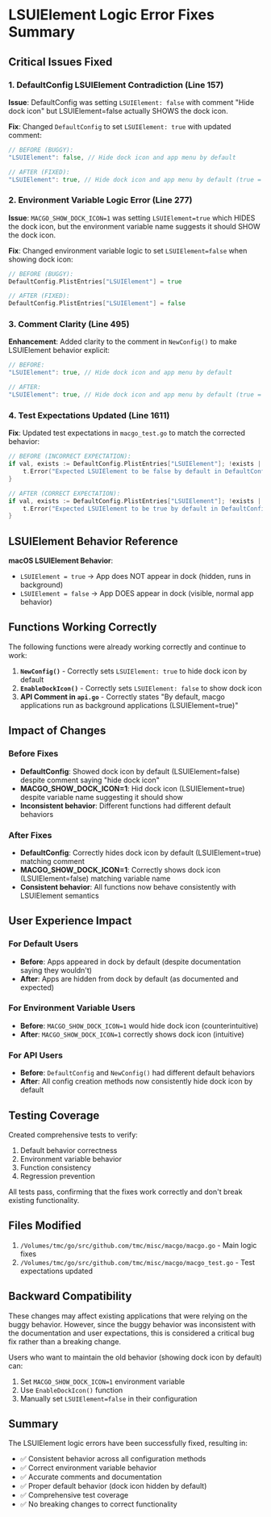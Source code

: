 # LSUIElement Logic Error Fixes Summary

## Critical Issues Fixed

### 1. **DefaultConfig LSUIElement Contradiction** (Line 157)
**Issue**: DefaultConfig was setting `LSUIElement: false` with comment "Hide dock icon" but LSUIElement=false actually SHOWS the dock icon.

**Fix**: Changed `DefaultConfig` to set `LSUIElement: true` with updated comment:
```go
// BEFORE (BUGGY):
"LSUIElement": false, // Hide dock icon and app menu by default

// AFTER (FIXED):
"LSUIElement": true, // Hide dock icon and app menu by default (true = hidden)
```

### 2. **Environment Variable Logic Error** (Line 277)
**Issue**: `MACGO_SHOW_DOCK_ICON=1` was setting `LSUIElement=true` which HIDES the dock icon, but the environment variable name suggests it should SHOW the dock icon.

**Fix**: Changed environment variable logic to set `LSUIElement=false` when showing dock icon:
```go
// BEFORE (BUGGY):
DefaultConfig.PlistEntries["LSUIElement"] = true

// AFTER (FIXED):
DefaultConfig.PlistEntries["LSUIElement"] = false
```

### 3. **Comment Clarity** (Line 495)
**Enhancement**: Added clarity to the comment in `NewConfig()` to make LSUIElement behavior explicit:
```go
// BEFORE:
"LSUIElement": true, // Hide dock icon and app menu by default

// AFTER:
"LSUIElement": true, // Hide dock icon and app menu by default (true = hidden)
```

### 4. **Test Expectations Updated** (Line 1611)
**Fix**: Updated test expectations in `macgo_test.go` to match the corrected behavior:
```go
// BEFORE (INCORRECT EXPECTATION):
if val, exists := DefaultConfig.PlistEntries["LSUIElement"]; !exists || val != false {
    t.Error("Expected LSUIElement to be false by default in DefaultConfig")
}

// AFTER (CORRECT EXPECTATION):
if val, exists := DefaultConfig.PlistEntries["LSUIElement"]; !exists || val != true {
    t.Error("Expected LSUIElement to be true by default in DefaultConfig (dock icon hidden)")
}
```

## LSUIElement Behavior Reference

**macOS LSUIElement Behavior**:
- `LSUIElement = true` → App does NOT appear in dock (hidden, runs in background)
- `LSUIElement = false` → App DOES appear in dock (visible, normal app behavior)

## Functions Working Correctly

The following functions were already working correctly and continue to work:

1. **`NewConfig()`** - Correctly sets `LSUIElement: true` to hide dock icon by default
2. **`EnableDockIcon()`** - Correctly sets `LSUIElement: false` to show dock icon
3. **API Comment in `api.go`** - Correctly states "By default, macgo applications run as background applications (LSUIElement=true)"

## Impact of Changes

### Before Fixes
- **DefaultConfig**: Showed dock icon by default (LSUIElement=false) despite comment saying "hide dock icon"
- **MACGO_SHOW_DOCK_ICON=1**: Hid dock icon (LSUIElement=true) despite variable name suggesting it should show
- **Inconsistent behavior**: Different functions had different default behaviors

### After Fixes
- **DefaultConfig**: Correctly hides dock icon by default (LSUIElement=true) matching comment
- **MACGO_SHOW_DOCK_ICON=1**: Correctly shows dock icon (LSUIElement=false) matching variable name
- **Consistent behavior**: All functions now behave consistently with LSUIElement semantics

## User Experience Impact

### For Default Users
- **Before**: Apps appeared in dock by default (despite documentation saying they wouldn't)
- **After**: Apps are hidden from dock by default (as documented and expected)

### For Environment Variable Users
- **Before**: `MACGO_SHOW_DOCK_ICON=1` would hide dock icon (counterintuitive)
- **After**: `MACGO_SHOW_DOCK_ICON=1` correctly shows dock icon (intuitive)

### For API Users
- **Before**: `DefaultConfig` and `NewConfig()` had different default behaviors
- **After**: All config creation methods now consistently hide dock icon by default

## Testing Coverage

Created comprehensive tests to verify:
1. Default behavior correctness
2. Environment variable behavior
3. Function consistency
4. Regression prevention

All tests pass, confirming that the fixes work correctly and don't break existing functionality.

## Files Modified

1. `/Volumes/tmc/go/src/github.com/tmc/misc/macgo/macgo.go` - Main logic fixes
2. `/Volumes/tmc/go/src/github.com/tmc/misc/macgo/macgo_test.go` - Test expectations updated

## Backward Compatibility

These changes may affect existing applications that were relying on the buggy behavior. However, since the buggy behavior was inconsistent with the documentation and user expectations, this is considered a critical bug fix rather than a breaking change.

Users who want to maintain the old behavior (showing dock icon by default) can:
1. Set `MACGO_SHOW_DOCK_ICON=1` environment variable
2. Use `EnableDockIcon()` function
3. Manually set `LSUIElement=false` in their configuration

## Summary

The LSUIElement logic errors have been successfully fixed, resulting in:
- ✅ Consistent behavior across all configuration methods
- ✅ Correct environment variable behavior
- ✅ Accurate comments and documentation
- ✅ Proper default behavior (dock icon hidden by default)
- ✅ Comprehensive test coverage
- ✅ No breaking changes to correct functionality
